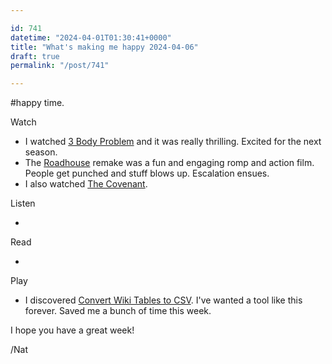 ```yaml
---

id: 741
datetime: "2024-04-01T01:30:41+0000"
title: "What's making me happy 2024-04-06"
draft: true
permalink: "/post/741"

---
```


#happy time.

Watch

 - I watched [3 Body Problem](https://en.wikipedia.org/wiki/3_Body_Problem_(TV_series)) and it was really thrilling. Excited for the next season.
 - The [Roadhouse](https://en.wikipedia.org/wiki/Road_House_(2024_film)) remake was a fun and engaging romp and action film. People get punched and stuff blows up. Escalation ensues.
 - I also watched [The Covenant](https://en.wikipedia.org/wiki/Guy_Ritchie%27s_The_Covenant).

Listen

 -  

Read

 -  

Play

 - I discovered [Convert Wiki Tables to CSV](https://wikitable2csv.ggor.de/). I've wanted a tool like this forever. Saved me a bunch of time this week.

I hope you have a great week!

/Nat
